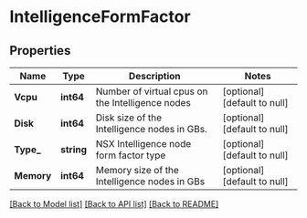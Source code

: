 # IntelligenceFormFactor

## Properties
Name | Type | Description | Notes
------------ | ------------- | ------------- | -------------
**Vcpu** | **int64** | Number of virtual cpus on the Intelligence nodes | [optional] [default to null]
**Disk** | **int64** | Disk size of the Intelligence nodes in GBs. | [optional] [default to null]
**Type_** | **string** | NSX Intelligence node form factor type  | [optional] [default to null]
**Memory** | **int64** | Memory size of the Intelligence nodes in GBs | [optional] [default to null]

[[Back to Model list]](../README.md#documentation-for-models) [[Back to API list]](../README.md#documentation-for-api-endpoints) [[Back to README]](../README.md)

